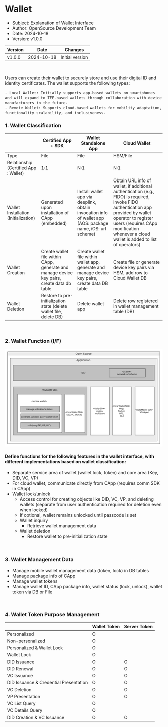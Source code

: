 # Wallet
<!-- Individual documents may be merged in the future, so the table of contents is not used. -->

- Subject: Explanation of Wallet Interface
- Author: OpenSource Development Team
- Date: 2024-10-18
- Version: v1.0.0

| Version | Date       | Changes         |
| ------- | ---------- | --------------- |
| v1.0.0  | 2024-10-18 | Initial version |

<br>

Users can create their wallet to securely store and use their digital ID and identity certificates. The wallet supports the following types:

```code
- Local Wallet: Initially supports app-based wallets on smartphones and will expand to TEE-based wallets through collaboration with device manufacturers in the future.
- Remote Wallet: Supports cloud-based wallets for mobility adaptation, functionality scalability, and inclusiveness.
```

### 1. Wallet Classification


|          | Certified App + SDK | Wallet Standalone App | Cloud Wallet |
|----------|----------|----------|----------|
|   Type   |   File   |   File   |   HSM/File   |
|   Relationship (Certified App : Wallet) |   1:1   |   N:1   |   N:1   |
|   Wallet Installation (Initialization)  |   Generated upon installation of CApp (embedded)   |   Install wallet app via deeplink, obtain invocation info of wallet app (AOS: package name, iOS: url scheme)   |   Obtain URL info of wallet, if additional authentication (e.g., FIDO) is required, invoke FIDO authentication app provided by wallet operator to register users (requires CApp modification whenever a cloud wallet is added to list of operators)   |
|   Wallet Creation  |   Create wallet file within CApp, generate and manage device key pairs, create data db table   |   Create wallet file within wallet app, generate and manage device key pairs, create data DB table   |   Create file or generate device key pairs via HSM, add row to Cloud Wallet DB   |
|   Wallet Deletion  |   Restore to pre-initialization state (delete wallet file, delete DB)   |   Delete wallet app   |   Delete row registered in wallet management table (DB)   |
<br>

### 2. Wallet Function (I/F)

![Wallet SDK Architecture](./images/wallet_interface.svg)

#### Define functions for the following features in the wallet interface, with different implementations based on wallet classification:
* Separate service area of wallet (wallet lock, token) and core area (Key, DID, VC, VP)
* For cloud wallet, communicate directly from CApp (requires comm SDK in CApp)
* Wallet lock/unlock
    * Access control for creating objects like DID, VC, VP, and deleting wallets (separate from user authentication required for deletion even when locked)
    * If optional, wallet remains unlocked until passcode is set
    * Wallet inquiry
        * Retrieve wallet management data
    * Wallet deletion
        * Restore wallet to pre-initialization state
        
<br>


### 3. Wallet Management Data
* Manage mobile wallet management data (token, lock) in DB tables
* Manage package info of CApp
* Manage wallet tokens
* Manage wallet ID, CApp package info, wallet status (lock, unlock), wallet token via DB or File

<br>

### 4. Wallet Token Purpose Management
|  | Wallet Token | Server Token |
|----------|----------|----------|
|   Personalized  |   O   |      |
|   Non-personalized |   O   |      |
|   Personalized & Wallet Lock  |   O   |      |
|   Wallet Lock  |   O   |      |
|   DID Issuance  |   O   |   O   |
|   DID Renewal  |   O   |   O   |
|   VC Issuance  |   O   |   O   |
|   DID Issuance & Credential Presentation  |   O   |   O   |
|   VC Deletion  |   O   |   O   |
|   VP Presentation  |   O   |   O   |
|   VC List Query  |   O   |      |
|   VC Details Query  |   O   |      |
|   DID Creation & VC Issuance  |   O   |   O   |

<!-- Empty line for spacing -->
<br>
